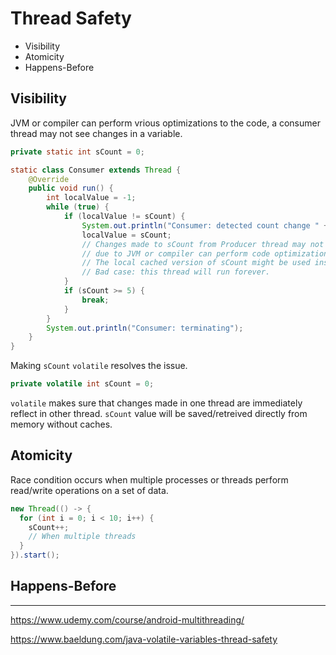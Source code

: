 # Thread Safety

- Visibility
- Atomicity
- Happens-Before



## Visibility

JVM or compiler can perform vrious optimizations to the code, a consumer thread may not see changes in a variable.

```java
private static int sCount = 0;

static class Consumer extends Thread {
    @Override
    public void run() {
        int localValue = -1;
        while (true) {
            if (localValue != sCount) {
                System.out.println("Consumer: detected count change " + sCount);
                localValue = sCount;
              	// Changes made to sCount from Producer thread may not be seen here
              	// due to JVM or compiler can perform code optimizations.
              	// The local cached version of sCount might be used instead.
              	// Bad case: this thread will run forever.
            }
            if (sCount >= 5) {
                break;
            }
        }
        System.out.println("Consumer: terminating");
    }
}
```

Making `sCount` `volatile` resolves the issue.

```java
private volatile int sCount = 0;
```

`volatile` makes sure that changes made in one thread are immediately reflect in other thread. `sCount` value will be saved/retreived directly from memory without caches. 



## Atomicity

Race condition occurs when multiple processes or threads perform read/write operations on a set of data.

```java
new Thread(() -> {
  for (int i = 0; i < 10; i++) {
    sCount++;
    // When multiple threads 
  }
}).start();
```





## Happens-Before





------

https://www.udemy.com/course/android-multithreading/

https://www.baeldung.com/java-volatile-variables-thread-safety